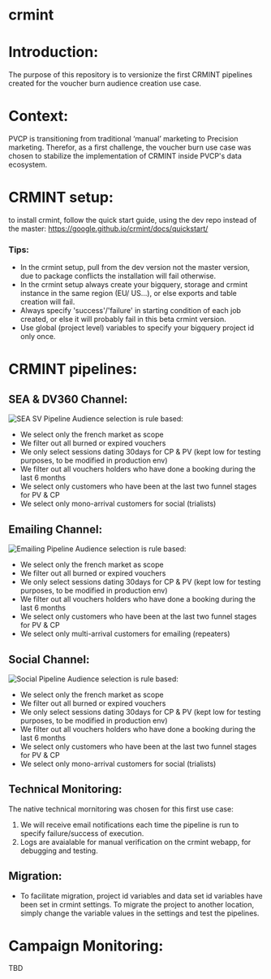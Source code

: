 # crmint
# Introduction:
The purpose of this repository is to versionize the first CRMINT pipelines created for the voucher burn audience creation use case.

# Context:
PVCP is transitioning from traditional ‘manual’ marketing to Precision marketing. Therefor, as a first challenge, the voucher burn use case was chosen to stabilize the implementation of CRMINT inside PVCP's data ecosystem.

# CRMINT setup:
 to install crmint, follow the quick start guide, using the dev repo instead of the master: 
 https://google.github.io/crmint/docs/quickstart/
 
### Tips:
- In the crmint setup, pull from the dev version not the master version, due to package conflicts the installation will fail otherwise.
- In the crmint setup always create your bigquery, storage and crmint instance in the same region (EU/ US...), or else exports and table creation will fail.
- Always specify 'success'/'failure' in starting condition of each job created, or else it will probably fail in this beta crmint version.
- Use global (project level) variables to specify your bigquery project id only once.

# CRMINT pipelines:
## SEA & DV360 Channel:
![SEA SV Pipeline](pipelines2.png)
Audience selection is rule based:
- We select only the french market as scope
- We filter out all burned or expired vouchers
- We only select sessions dating 30days for CP & PV (kept low for testing purposes, to be modified in production env) 
- We filter out all vouchers holders who have done a booking during the last 6 months
- We select only customers who have been at the last two funnel stages for PV & CP
- We select only mono-arrival customers for social (trialists)

## Emailing Channel:
![Emailing Pipeline](pipelines3.png)
Audience selection is rule based:
- We select only the french market as scope
- We filter out all burned or expired vouchers
- We only select sessions dating 30days for CP & PV (kept low for testing purposes, to be modified in production env) 
- We filter out all vouchers holders who have done a booking during the last 6 months
- We select only customers who have been at the last two funnel stages for PV & CP
- We select only multi-arrival customers for emailing (repeaters)

## Social Channel:
![Social Pipeline](pipelines1.png)
Audience selection is rule based:
- We select only the french market as scope
- We filter out all burned or expired vouchers
- We only select sessions dating 30days for CP & PV (kept low for testing purposes, to be modified in production env) 
- We filter out all vouchers holders who have done a booking during the last 6 months
- We select only customers who have been at the last two funnel stages for PV & CP
- We select only mono-arrival customers for social (trialists)

## Technical Monitoring:
The native technical mornitoring was chosen for this first use case: 
1. We will receive email notifications each time the pipeline is run to specify failure/success of execution.
2. Logs are avaialable for manual verification on the crmint webapp, for debugging and testing.

## Migration:
- To facilitate migration, project id variables and data set id variables have been set in crmint settings. To migrate the project to another location, simply change the variable values in the settings and test the pipelines.

# Campaign Monitoring:
TBD


